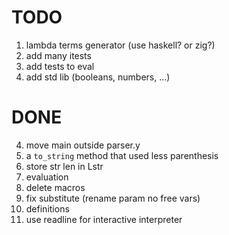 # TODO
1. lambda terms generator (use haskell? or zig?)
2. add many itests
8. add tests to eval
13. add std lib (booleans, numbers, ...)

# DONE
4. move main outside parser.y
3. a `to_string` method that used less parenthesis
5. store str len in Lstr
6. evaluation
7. delete macros
9. fix substitute (rename param no free vars)
10. definitions
12. use readline for interactive interpreter

